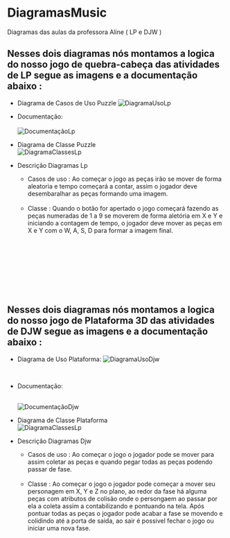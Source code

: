# DiagramasMusic
Diagramas das aulas da professora Aline ( LP e DJW ) 

<h2> Nesses dois diagramas nós montamos a logica do nosso jogo de quebra-cabeça das atividades de LP segue as imagens e a documentação abaixo : </h2>

- Diagrama de Casos de Uso Puzzle
  ![DiagramaUsoLp](https://github.com/Fernanda-Marcelino/DiagramasMusic/assets/128320607/c54eb223-9cef-4b7d-915c-0d3e874fe2d5)
  <br>
- Documentação:<br> </br>
  ![DocumentaçãoLp](https://github.com/Fernanda-Marcelino/DiagramasMusic/assets/128320607/d83f2bc6-07ef-4020-8550-4b06da0e066c)

- Diagrama de Classe Puzzle </br>
  ![DiagramaClassesLp](https://github.com/Fernanda-Marcelino/DiagramasMusic/assets/128320607/048893bf-6258-48d8-a102-dd248d886676)

- Descrição Diagramas Lp
  - Casos de uso : Ao começar o jogo as peças irão se mover de forma aleatoria e tempo começará a contar, assim o jogador deve desembaralhar as peças formando uma imagem.
<br> </br>
  - Classe : Quando o botão for apertado o jogo começará fazendo as peças numeradas de 1 a 9 se moverem de forma aletória em X e Y e iniciando a contagem de tempo, 
             o jogador deve mover as peças em X e Y com o W, A, S, D para formar a imagem final.

  <br></br>  
  <br></br>
  <br></br>


<h2> Nesses dois diagramas nós montamos a logica do nosso jogo de Plataforma 3D das atividades de DJW segue as imagens e a documentação abaixo : </h2>

- Diagrama de Uso Plataforma:
  ![DiagramaUsoDjw](https://github.com/Fernanda-Marcelino/DiagramasMusic/assets/128320607/e3f453a1-5a93-4b60-8b28-a3df669fe2d7)

  <br>
- Documentação:<br> </br>
  
  ![DocumentaçãoDjw](https://github.com/Fernanda-Marcelino/DiagramasMusic/assets/128320607/54a5b59b-8b58-4053-b5e7-6b9c8818ee41)

- Diagrama de Classe Plataforma </br>
  ![DiagramaClassesLp](https://github.com/Fernanda-Marcelino/DiagramasMusic/assets/128320607/97ecfc04-7ec6-4027-8ee4-fe160d6fd2f8)

- Descrição Diagramas Djw
  - Casos de uso : Ao começar o jogo o jogador pode se mover para assim coletar as peças e quando pegar todas as peças podendo passar de fase.
<br> </br>
  - Classe : Ao começar o jogo o jogador pode começar a mover seu personagem em X, Y e Z no plano, ao redor da fase há 
alguma peças com atributos de colisão onde o persongaem ao passar por ela a coleta assim a contabilizando 
e pontuando na tela. Após pontuar todas as peças o jogador pode acabar a fase se movendo e colidindo até a porta de saida, ao sair é possivel 
fechar o jogo ou iniciar uma nova fase.
